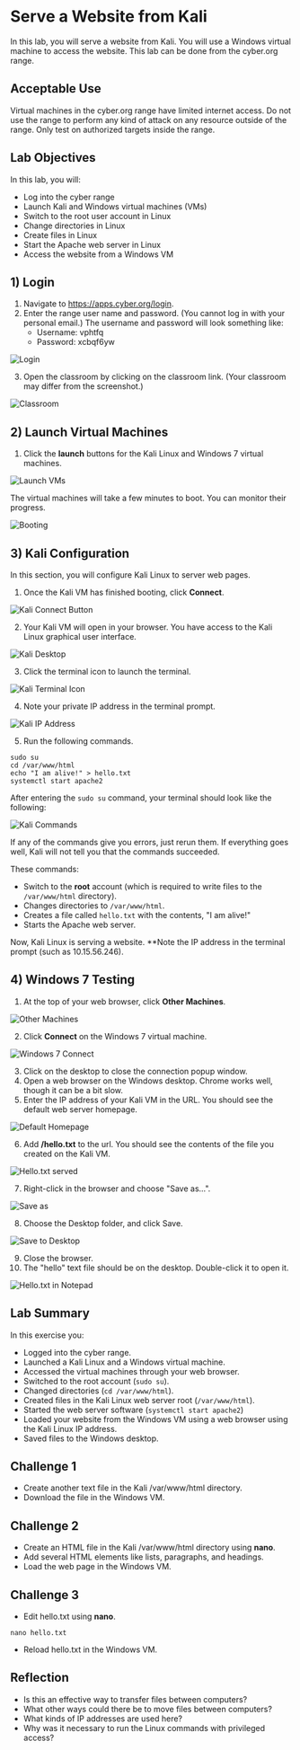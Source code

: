 # Serve a Website from Kali

In this lab, you will serve a website from Kali. You will use a Windows virtual machine to access the website. This lab can be done from the cyber.org range.

## Acceptable Use

Virtual machines in the cyber.org range have limited internet access. Do not use the range to perform any kind of attack on any resource outside of the range. Only test on authorized targets inside the range.

## Lab Objectives

In this lab, you will:

* Log into the cyber range
* Launch Kali and Windows virtual machines (VMs)
* Switch to the root user account in Linux
* Change directories in Linux
* Create files in Linux
* Start the Apache web server in Linux
* Access the website from a Windows VM

## 1) Login

1. Navigate to <https://apps.cyber.org/login>.
2. Enter the range user name and password. (You cannot log in with your personal email.) The username and password will look something like:
    * Username: vphtfq
    * Password: xcbqf6yw

![Login](login.png)

3. Open the classroom by clicking on the classroom link. (Your classroom may differ from the screenshot.)

![Classroom](open_classroom.png)

## 2) Launch Virtual Machines

1. Click the **launch** buttons for the Kali Linux and Windows 7 virtual machines.

![Launch VMs](launch_vm_buttons.png)

The virtual machines will take a few minutes to boot. You can monitor their progress.

![Booting](booting.png)

## 3) Kali Configuration

In this section, you will configure Kali Linux to server web pages.

1. Once the Kali VM has finished booting, click **Connect**.

![Kali Connect Button](kali_connect.png)

2. Your Kali VM will open in your browser. You have access to the Kali Linux graphical user interface.

![Kali Desktop](kali_desktop.png)

3. Click the terminal icon to launch the terminal.

![Kali Terminal Icon](terminal_icon.png)

4. Note your private IP address in the terminal prompt.

![Kali IP Address](kali_ip.png)

5. Run the following commands.

```shell
sudo su
cd /var/www/html
echo "I am alive!" > hello.txt
systemctl start apache2
```

After entering the `sudo su` command, your terminal should look like the following:

![Kali Commands](commands_run.png)

If any of the commands give you errors, just rerun them. If everything goes well, Kali will not tell you that the commands succeeded.

These commands:

* Switch to the **root** account (which is required to write files to the `/var/www/html` directory).
* Changes directories to `/var/www/html`.
* Creates a file called `hello.txt` with the contents, "I am alive!"
* Starts the Apache web server.

Now, Kali Linux is serving a website. **Note the IP address in the terminal prompt (such as 10.15.56.246).

## 4) Windows 7 Testing

1. At the top of your web browser, click **Other Machines**.

![Other Machines](other_button.png)

2. Click **Connect** on the Windows 7 virtual machine.

![Windows 7 Connect](win7_connect_button.png)

3. Click on the desktop to close the connection popup window.
4. Open a web browser on the Windows desktop. Chrome works well, though it can be a bit slow.
5. Enter the IP address of your Kali VM in the URL. You should see the default web server homepage.

![Default Homepage](debian_homepage.png)

6. Add **/hello.txt** to the url. You should see the contents of the file you created on the Kali VM.

![Hello.txt served](hello_served.png)

7. Right-click in the browser and choose "Save as...".

![Save as](save_as.png)

8. Choose the Desktop folder, and click Save.

![Save to Desktop](save_to_desktop.png)

9. Close the browser.
10. The "hello" text file should be on the desktop. Double-click it to open it.

![Hello.txt in Notepad](hello_in_notepad.png)

## Lab Summary

In this exercise you:

* Logged into the cyber range.
* Launched a Kali Linux and a Windows virtual machine.
* Accessed the virtual machines through your web browser.
* Switched to the root account (`sudo su`).
* Changed directories (`cd /var/www/html`).
* Created files in the Kali Linux web server root (`/var/www/html`).
* Started the web server software (`systemctl start apache2`)
* Loaded your website from the Windows VM using a web browser using the Kali Linux IP address.
* Saved files to the Windows desktop.

## Challenge 1

* Create another text file in the Kali /var/www/html directory.
* Download the file in the Windows VM.

## Challenge 2

* Create an HTML file in the Kali /var/www/html directory using **nano**.
* Add several HTML elements like lists, paragraphs, and headings.
* Load the web page in the Windows VM.

## Challenge 3

* Edit hello.txt using **nano**.

```shell
nano hello.txt
```

* Reload hello.txt in the Windows VM.

## Reflection

* Is this an effective way to transfer files between computers?
* What other ways could there be to move files between computers?
* What kinds of IP addresses are used here?
* Why was it necessary to run the Linux commands with privileged access?
